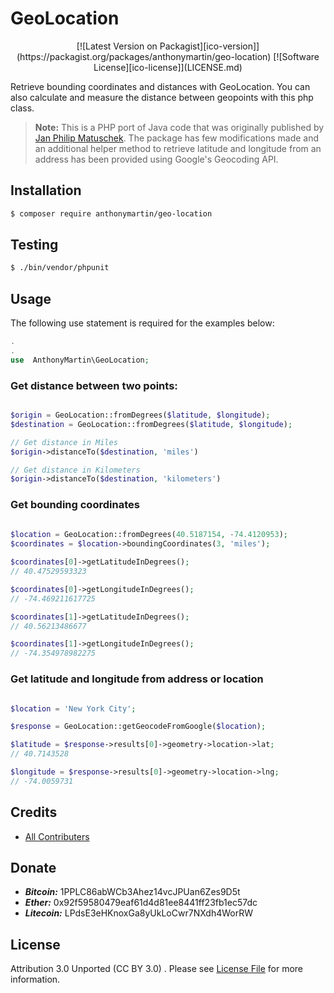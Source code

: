 # GeoLocation
<div align="center">
[![Latest Version on Packagist][ico-version]](https://packagist.org/packages/anthonymartin/geo-location)
[![Software License][ico-license]](LICENSE.md)
</div>

Retrieve bounding coordinates and distances with GeoLocation.
You can also calculate and measure the distance between geopoints with this php class.

>**Note:** This is a PHP port of Java code that was originally published by
[Jan Philip Matuschek](http://JanMatuschek.de/LatitudeLongitudeBoundingCoordinates). The package has few modifications made and an additional helper method to retrieve latitude and longitude from an address has been provided using Google's Geocoding API. <br />

## Installation
```bash
$ composer require anthonymartin/geo-location
```

## Testing
```bash 
$ ./bin/vendor/phpunit
```
## Usage

The following use statement is required for the examples below:
```php
.
.
use  AnthonyMartin\GeoLocation;

```

### Get distance between two points:
```php

$origin = GeoLocation::fromDegrees($latitude, $longitude);
$destination = GeoLocation::fromDegrees($latitude, $longitude);

// Get distance in Miles
$origin->distanceTo($destination, 'miles')

// Get distance in Kilometers
$origin->distanceTo($destination, 'kilometers')

```
### Get bounding coordinates

```php
		
$location = GeoLocation::fromDegrees(40.5187154, -74.4120953);
$coordinates = $location->boundingCoordinates(3, 'miles');

$coordinates[0]->getLatitudeInDegrees();
// 40.47529593323

$coordinates[0]->getLongitudeInDegrees();
// -74.469211617725

$coordinates[1]->getLatitudeInDegrees();
// 40.56213486677

$coordinates[1]->getLongitudeInDegrees();
// -74.354978982275

```

### Get latitude and longitude from address or location

```php

$location = 'New York City';

$response = GeoLocation::getGeocodeFromGoogle($location);

$latitude = $response->results[0]->geometry->location->lat;
// 40.7143528

$longitude = $response->results[0]->geometry->location->lng;
// -74.0059731

```

## Credits

- [All Contributers](https://github.com/anthonymartin/GeoLocation.php/graphs/contributors)


## Donate
- ***Bitcoin:*** 1PPLC86abWCb3Ahez14vcJPUan6Zes9D5t
- ***Ether:*** 0x92f59580479eaf61d4d81ee8441ff23fb1ec57dc
- ***Litecoin:*** LPdsE3eHKnoxGa8yUkLoCwr7NXdh4WorRW

## License

Attribution 3.0 Unported (CC BY 3.0) . Please see [License File](http://creativecommons.org/licenses/by/3.0/) for more information.
